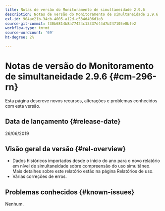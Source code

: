 ```yaml
---
title: Notas de versão do Monitoramento de simultaneidade 2.9.6
description: Notas de versão do Monitoramento de simultaneidade 2.9.6
exl-id: 904ae21b-34cb-4005-a12d-c534d406d1e8
source-git-commit: f30b6814b8a77424c13337d44d7b247105e0bfe2
workflow-type: tm+mt
source-wordcount: '69'
ht-degree: 2%

---
```


# Notas de versão do Monitoramento de simultaneidade 2.9.6 {#cm-296-rn}

Esta página descreve novos recursos, alterações e problemas conhecidos com esta versão.

## Data de lançamento {#release-date}

26/06/2019


## Visão geral da versão {#rel-overview}

* Dados históricos importados desde o início do ano para o novo relatório em nível de simultaneidade sobre compreensão do uso simultâneo. Mais detalhes sobre este relatório estão na página Relatórios de uso.
* Várias correções de erros.


## Problemas conhecidos {#known-issues}

Nenhum.
